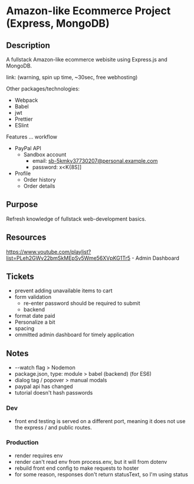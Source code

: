# Amazon-like Ecommerce Project (Express, MongoDB)

## Description

A fullstack Amazon-like ecommerce webisite using Express.js and MongoDB.

link: (warning, spin up time, ~30sec, free webhosting)

Other packages/technologies:

- Webpack
- Babel
- jwt
- Prettier
- ESlint

Features ... workflow

- PayPal API
  - Sandbox account
    - email: sb-5kmkv37730207@personal.example.com
    - password: x<K{8S]]
- Profile
  - Order history
  - Order details

## Purpose

Refresh knowledge of fullstack web-development basics.

## Resources

https://www.youtube.com/playlist?list=PLeh2GWv22bmSkMEpSv5Wme56XVpKG1Tr5 - Admin Dashboard

## Tickets

- prevent adding unavailable items to cart
- form validation
  - re-enter password should be required to submit
  - backend
- format date paid
- Personalize a bit
- spacing
- ommitted admin dashboard for timely application

## Notes

- --watch flag > Nodemon
- package.json, type: module > babel (backend) (for ES6)
- dialog tag / popover > manual modals
- paypal api has changed
- tutorial doesn't hash passwords

### Dev

- front end testing is served on a different port, meaning it does not use the express / and public routes.

### Production

- render requires env
- render can't read env from process.env, but it will from dotenv
- rebuild front end config to make requests to hoster
- for some reason, responses don't return statusText, so I'm using status
